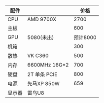 
| 配件  |               | 价格     |
| --- | ------------- | ------ |
| CPU | AMD 9700X     | 2700   |
| 主板  |               | 600    |
| GPU | 5080(未出)      | 预计8000 |
| 机箱  |               | 300    |
| 散热  | VK C360       | 500    |
| 内存  | 6600MHz 16G*2 | 700    |
| 硬盘  | 2T 单条 PCIE    | 800    |
| 电源  | 先马XP 850W     | 659    |
| 显示器 | 雷鸟U8          |        |